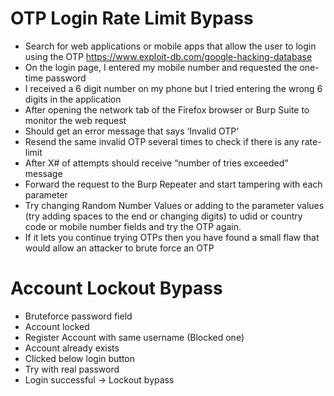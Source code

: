 # OTP Login Rate Limit Bypass
- Search for web applications or mobile apps that allow the user to login using the OTP https://www.exploit-db.com/google-hacking-database
- On the login page, I entered my mobile number and requested the one-time password
- I received a 6 digit number on my phone but I tried entering the wrong 6 digits in the application 
- After opening the network tab of the Firefox browser or Burp Suite to monitor the web request
- Should get an error message that says ‘Invalid OTP’
- Resend the same invalid OTP several times to check if there is any rate-limit
- After X# of attempts should receive “number of tries exceeded” message
- Forward the request to the Burp Repeater and start tampering with each parameter
- Try changing Random Number Values or adding to the parameter values (try adding spaces to the end or changing digits) to udid or country code or mobile number fields and try the OTP again. 
- If it lets you continue trying OTPs then you have found a small flaw that would allow an attacker to brute force an OTP 



# Account Lockout Bypass
- Bruteforce password field
- Account locked
- Register Account with same username (Blocked one)
- Account already exists 
- Clicked below login button
- Try with real password
- Login successful -> Lockout bypass

